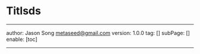 # Titlsds
---
author: Jason Song <metaseed@gmail.com>
version: 1.0.0
tag: []
subPage: []
enable: [toc]

---

